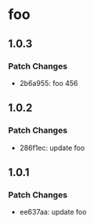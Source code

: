 # foo

## 1.0.3

### Patch Changes

- 2b6a955: foo 456

## 1.0.2

### Patch Changes

- 286f1ec: update foo

## 1.0.1

### Patch Changes

- ee637aa: update foo
